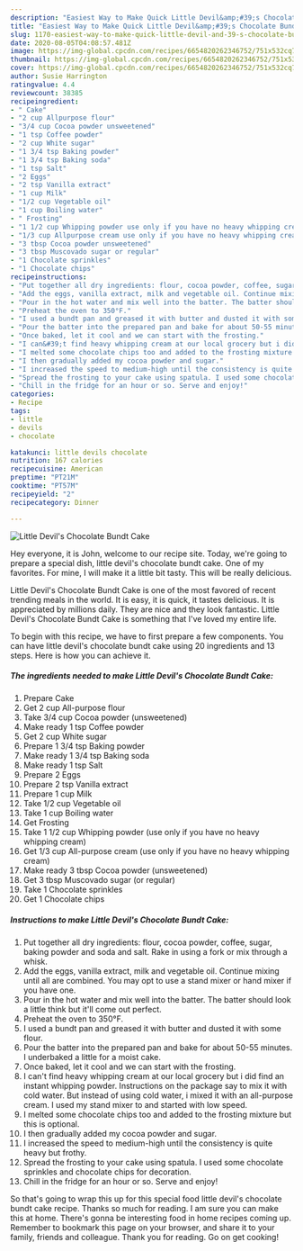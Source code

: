 ```yaml
---
description: "Easiest Way to Make Quick Little Devil&amp;#39;s Chocolate Bundt Cake"
title: "Easiest Way to Make Quick Little Devil&amp;#39;s Chocolate Bundt Cake"
slug: 1170-easiest-way-to-make-quick-little-devil-and-39-s-chocolate-bundt-cake
date: 2020-08-05T04:08:57.481Z
image: https://img-global.cpcdn.com/recipes/6654820262346752/751x532cq70/little-devils-chocolate-bundt-cake-recipe-main-photo.jpg
thumbnail: https://img-global.cpcdn.com/recipes/6654820262346752/751x532cq70/little-devils-chocolate-bundt-cake-recipe-main-photo.jpg
cover: https://img-global.cpcdn.com/recipes/6654820262346752/751x532cq70/little-devils-chocolate-bundt-cake-recipe-main-photo.jpg
author: Susie Harrington
ratingvalue: 4.4
reviewcount: 38385
recipeingredient:
- " Cake"
- "2 cup Allpurpose flour"
- "3/4 cup Cocoa powder unsweetened"
- "1 tsp Coffee powder"
- "2 cup White sugar"
- "1 3/4 tsp Baking powder"
- "1 3/4 tsp Baking soda"
- "1 tsp Salt"
- "2 Eggs"
- "2 tsp Vanilla extract"
- "1 cup Milk"
- "1/2 cup Vegetable oil"
- "1 cup Boiling water"
- " Frosting"
- "1 1/2 cup Whipping powder use only if you have no heavy whipping cream"
- "1/3 cup Allpurpose cream use only if you have no heavy whipping cream"
- "3 tbsp Cocoa powder unsweetened"
- "3 tbsp Muscovado sugar or regular"
- "1 Chocolate sprinkles"
- "1 Chocolate chips"
recipeinstructions:
- "Put together all dry ingredients: flour, cocoa powder, coffee, sugar, baking powder and soda and salt. Rake in using a fork or mix through a whisk."
- "Add the eggs, vanilla extract, milk and vegetable oil. Continue mixing until all are combined. You may opt to use a stand mixer or hand mixer if you have one."
- "Pour in the hot water and mix well into the batter. The batter should look a little think but it&#39;ll come out perfect."
- "Preheat the oven to 350°F."
- "I used a bundt pan and greased it with butter and dusted it with some flour."
- "Pour the batter into the prepared pan and bake for about 50-55 minutes. I underbaked a little for a moist cake."
- "Once baked, let it cool and we can start with the frosting."
- "I can&#39;t find heavy whipping cream at our local grocery but i did find an instant whipping powder. Instructions on the package say to mix it with cold water. But instead of using cold water, i mixed it with an all-purpose cream. I used my stand mixer to and started with low speed."
- "I melted some chocolate chips too and added to the frosting mixture but this is optional."
- "I then gradually added my cocoa powder and sugar."
- "I increased the speed to medium-high until the consistency is quite heavy but frothy."
- "Spread the frosting to your cake using spatula. I used some chocolate sprinkles and chocolate chips for decoration."
- "Chill in the fridge for an hour or so. Serve and enjoy!"
categories:
- Recipe
tags:
- little
- devils
- chocolate

katakunci: little devils chocolate 
nutrition: 167 calories
recipecuisine: American
preptime: "PT21M"
cooktime: "PT57M"
recipeyield: "2"
recipecategory: Dinner

---
```



![Little Devil&#39;s Chocolate Bundt Cake](https://img-global.cpcdn.com/recipes/6654820262346752/751x532cq70/little-devils-chocolate-bundt-cake-recipe-main-photo.jpg)

Hey everyone, it is John, welcome to our recipe site. Today, we're going to prepare a special dish, little devil&#39;s chocolate bundt cake. One of my favorites. For mine, I will make it a little bit tasty. This will be really delicious.

Little Devil&#39;s Chocolate Bundt Cake is one of the most favored of recent trending meals in the world. It is easy, it is quick, it tastes delicious. It is appreciated by millions daily. They are nice and they look fantastic. Little Devil&#39;s Chocolate Bundt Cake is something that I've loved my entire life.




To begin with this recipe, we have to first prepare a few components. You can have little devil&#39;s chocolate bundt cake using 20 ingredients and 13 steps. Here is how you can achieve it.

<!--inarticleads1-->

##### The ingredients needed to make Little Devil&#39;s Chocolate Bundt Cake:

1. Prepare  Cake
1. Get 2 cup All-purpose flour
1. Take 3/4 cup Cocoa powder (unsweetened)
1. Make ready 1 tsp Coffee powder
1. Get 2 cup White sugar
1. Prepare 1 3/4 tsp Baking powder
1. Make ready 1 3/4 tsp Baking soda
1. Make ready 1 tsp Salt
1. Prepare 2 Eggs
1. Prepare 2 tsp Vanilla extract
1. Prepare 1 cup Milk
1. Take 1/2 cup Vegetable oil
1. Take 1 cup Boiling water
1. Get  Frosting
1. Take 1 1/2 cup Whipping powder (use only if you have no heavy whipping cream)
1. Get 1/3 cup All-purpose cream (use only if you have no heavy whipping cream)
1. Make ready 3 tbsp Cocoa powder (unsweetened)
1. Get 3 tbsp Muscovado sugar (or regular)
1. Take 1 Chocolate sprinkles
1. Get 1 Chocolate chips




<!--inarticleads2-->

##### Instructions to make Little Devil&#39;s Chocolate Bundt Cake:

1. Put together all dry ingredients: flour, cocoa powder, coffee, sugar, baking powder and soda and salt. Rake in using a fork or mix through a whisk.
1. Add the eggs, vanilla extract, milk and vegetable oil. Continue mixing until all are combined. You may opt to use a stand mixer or hand mixer if you have one.
1. Pour in the hot water and mix well into the batter. The batter should look a little think but it&#39;ll come out perfect.
1. Preheat the oven to 350°F.
1. I used a bundt pan and greased it with butter and dusted it with some flour.
1. Pour the batter into the prepared pan and bake for about 50-55 minutes. I underbaked a little for a moist cake.
1. Once baked, let it cool and we can start with the frosting.
1. I can&#39;t find heavy whipping cream at our local grocery but i did find an instant whipping powder. Instructions on the package say to mix it with cold water. But instead of using cold water, i mixed it with an all-purpose cream. I used my stand mixer to and started with low speed.
1. I melted some chocolate chips too and added to the frosting mixture but this is optional.
1. I then gradually added my cocoa powder and sugar.
1. I increased the speed to medium-high until the consistency is quite heavy but frothy.
1. Spread the frosting to your cake using spatula. I used some chocolate sprinkles and chocolate chips for decoration.
1. Chill in the fridge for an hour or so. Serve and enjoy!




So that's going to wrap this up for this special food little devil&#39;s chocolate bundt cake recipe. Thanks so much for reading. I am sure you can make this at home. There's gonna be interesting food in home recipes coming up. Remember to bookmark this page on your browser, and share it to your family, friends and colleague. Thank you for reading. Go on get cooking!
